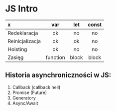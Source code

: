 # JS Intro

| x               |   var    |  let  | const |
|:----------------|:--------:|:-----:|:-----:|
| Redeklaracja    |    ok    |  no   |  no   |   
| Reinicjalizacja |    ok    |  ok   |  no   |   
| Hoisting        |    ok    |  no   |  no   |   
| Zasięg          | function | block | block |

## Historia asynchroniczności w JS:

1. Callback (callback hell)
2. Promise (Future)
3. Generatory 
4. Async/Await